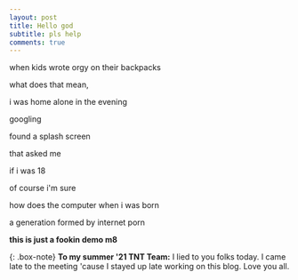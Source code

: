 ```yaml
---
layout: post
title: Hello god
subtitle: pls help
comments: true
---
```


when kids wrote orgy on their backpacks

what does that mean,

i was home alone in the evening

googling

found a splash screen 

that asked me

if i was 18

of course i'm sure

how does the computer when i was born

a generation formed by internet porn

**this is just a fookin demo m8**



{: .box-note}
**To my summer '21 TNT Team:** I lied to you folks today. I came late to the meeting 'cause I stayed up late working on this blog. Love you all.
